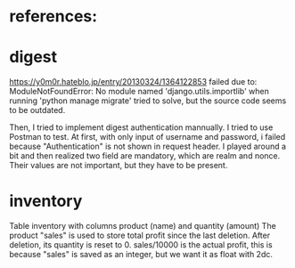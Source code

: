 # references:

# digest 
https://y0m0r.hateblo.jp/entry/20130324/1364122853
failed due to: 
ModuleNotFoundError: No module named 'django.utils.importlib' 
when running 'python manage migrate'
tried to solve, but the source code seems to be outdated.

Then, I tried to implement digest authentication mannually.
I tried to use Postman to test.
At first, with only input of username and password, i failed because "Authentication" is not shown in request header.
I played around a bit and then realized two field are mandatory, which are realm and nonce. 
Their values are not important, but they have to be present.

# inventory
Table inventory with columns product (name) and quantity (amount)
The product "sales" is used to store total profit since the last deletion. After deletion, its quantity is reset to 0. 
sales/10000 is the actual profit, this is because "sales" is saved as an integer, but we want it as float with 2dc.
